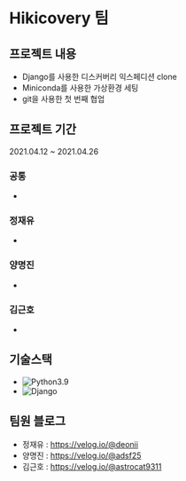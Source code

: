 # Hikicovery 팀
## 프로젝트 내용
- Django를 사용한 디스커버리 익스페디션 clone
- Miniconda를 사용한 가상환경 세팅
- git을 사용한 첫 번째 협업
## 프로젝트 기간
2021.04.12 ~ 2021.04.26
### 공통
-
### 정재유
-
### 양명진
-
### 김근호
-
## 기술스택
- ![Python3.9](https://img.shields.io/badge/-Python3.9-brightgreen)
- ![Django](https://img.shields.io/badge/-Django-F0DB4D)
## 팀원 블로그
- 정재유 : https://velog.io/@deonii
- 양명진 : https://velog.io/@adsf25
- 김근호 : https://velog.io/@astrocat9311
